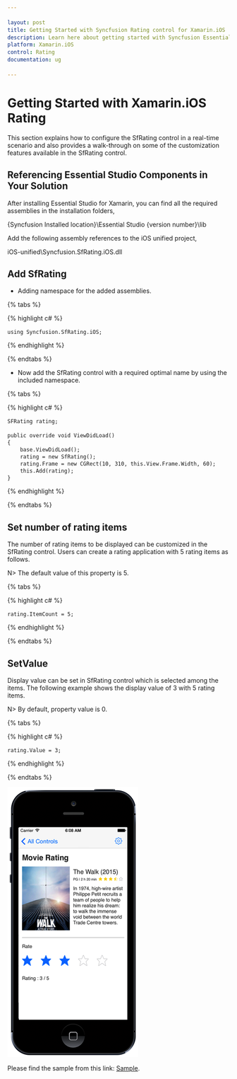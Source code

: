 ```yaml
---

layout: post
title: Getting Started with Syncfusion Rating control for Xamarin.iOS
description: Learn here about getting started with Syncfusion Essential Xamarin.iOS Rating Control, its elements, features, and more.
platform: Xamarin.iOS
control: Rating
documentation: ug

---
```


# Getting Started with Xamarin.iOS Rating

This section explains how to configure the SfRating control in a real-time scenario and also provides a walk-through on some of the customization features available in the SfRating control.

## Referencing Essential Studio Components in Your Solution

After installing Essential Studio for Xamarin, you can find all the required assemblies in the installation folders,

{Syncfusion Installed location}\Essential Studio {version number}\lib

Add the following assembly references to the iOS unified project,

iOS-unified\Syncfusion.SfRating.iOS.dll

## Add SfRating

* Adding namespace for the added assemblies. 

{% tabs %}

{% highlight c# %}
	
	using Syncfusion.SfRating.iOS;
	
{% endhighlight %}

{% endtabs %}

* Now add the SfRating control with a required optimal name by using the included namespace.

{% tabs %}

{% highlight c# %}

	SFRating rating;
	
	public override void ViewDidLoad()
	{
		base.ViewDidLoad();
		rating = new SfRating();
		rating.Frame = new CGRect(10, 310, this.View.Frame.Width, 60);
		this.Add(rating);
	}
	
{% endhighlight %}

{% endtabs %}

## Set number of rating items

The number of rating items to be displayed can be customized in the SfRating control. Users can create a rating application with 5 rating items as follows.

N> The default value of this property is 5.

{% tabs %}

{% highlight c# %}

    rating.ItemCount = 5;

{% endhighlight %}

{% endtabs %}

## SetValue

Display value can be set in SfRating control which is selected among the items. The following example shows the display value of 3 with 5 rating items. 

N> By default, property value is 0.

{% tabs %}

{% highlight c# %}

    rating.Value = 3;

{% endhighlight %}

{% endtabs %}

![Rating application using SFRating](images/gettingstarted.png)

Please find the sample from this link: [Sample](http://www.syncfusion.com/downloads/support/directtrac/general/ze/SfRating_GettingStarted1345326680.zip).
